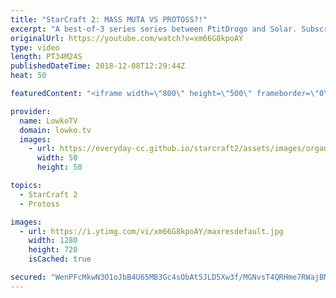 ```yaml
---
title: "StarCraft 2: MASS MUTA VS PROTOSS?!"
excerpt: "A best-of-3 series series between PtitDrogo and Solar. Subscribe for more videos: http://lowko.tv/youtube Epic Zerg vs Zerg match: https://goo.gl/E9r57B  In this series of games, we see a variety of strategies. From Zerg we see Mass Mutalisks, Swarm Hosts, aggressive Roach pushes. Protoss decides to"
originalUrl: https://youtube.com/watch?v=xm66G8kpoAY
type: video
length: PT34M24S
publishedDateTime: 2018-12-08T12:29:44Z
heat: 50

featuredContent: "<iframe width=\"800\" height=\"500\" frameborder=\"0\" src=\"https://www.youtube.com/embed/xm66G8kpoAY\" allow=\"accelerometer; autoplay; encrypted-media; gyroscope; picture-in-picture\" allowfullscreen></iframe>"

provider:
  name: LowkoTV
  domain: lowko.tv
  images:
    - url: https://everyday-cc.github.io/starcraft2/assets/images/organizations/lowko.tv-50x50.jpg
      width: 50
      height: 50

topics:
  - StarCraft 2
  - Protoss

images:
  - url: https://i.ytimg.com/vi/xm66G8kpoAY/maxresdefault.jpg
    width: 1280
    height: 720
    isCached: true

secured: "WenPFcMkwN3O1oJbB4U65MB3Gc4sObAt5JLD5Xw3f/MGNvsT4QRHme7RWajBM/m5dhTcdR/cR/L9TZ3UlYdJT9+IOFP/XzJHLMvJZqoV2mKax7ODQV4vVwquPvyrkOnhAb5qz05QlQx05uFAs8hZpqvS+OHUj8xRo09PbjQS/1ORV2voHuDsxpKA8T/m+Mml6qV3K8Z/gosQY/7DEdTKWBVwGTxUBlooUxHyxN46H3YzHKdks5T4XvlwxgBGyr+Piw/rEoDdhXvJVDwULirKOuv4/TUKRBfEjmGrTxsuvv2nPcQZFQDipOxwnXd5IzZPATP3KtI2cCtOAW5Ql6khAKvyNSRrLKfEmlgmq69L33smvLHr7k3FNxck39gLHFA9ermcqLueL8CpS7BUpY+wVjITfYtoOpGYfBoEnm7Z4Ns=;Y4qmUTJVT5sYbAtZcSJYfQ=="
---
```


